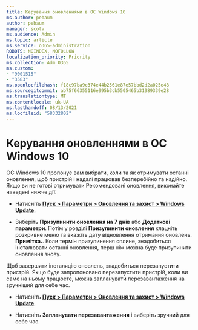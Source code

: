 ```yaml
---
title: Керування оновленнями в ОС Windows 10
ms.author: pebaum
author: pebaum
manager: scotv
ms.audience: Admin
ms.topic: article
ms.service: o365-administration
ROBOTS: NOINDEX, NOFOLLOW
localization_priority: Priority
ms.collection: Adm_O365
ms.custom:
- "9001515"
- "3583"
ms.openlocfilehash: f18c97ba9c374e44b2561e87e57bbd2d2a025e48
ms.sourcegitcommit: ab75f66355116e995b3cb5505465b31989339e28
ms.translationtype: MT
ms.contentlocale: uk-UA
ms.lasthandoff: 08/13/2021
ms.locfileid: "58332802"
---
```

# <a name="manage-updates-in-windows-10"></a>Керування оновленнями в ОС Windows 10

ОС Windows 10 пропонує вам вибрати, коли та як отримувати останні оновлення, щоб пристрій і надалі працював безперебійно та надійно. Якщо ви не готові отримувати Рекомендовані оновлення, виконайте наведені нижче дії.

- Натисніть **[Пуск > Параметри > Оновлення та захист > Windows Update](ms-settings:windowsupdate)**.

- Виберіть **Призупинити оновлення на 7 днів** або **Додаткові параметри**. Потім у розділі **Призупинити оновлення** клацніть розкривне меню та вкажіть дату відновлення отримання оновлень. 
    **Примітка.**. Коли термін призупинення сплине, знадобиться інсталювати останні оновлення, перш ніж можна буде призупинити оновлення знову.

Щоб завершити інсталяцію оновлень, знадобиться перезапустити пристрій. Якщо буде запропоновано перезапустити пристрій, коли ви саме на ньому працюєте, можна запланувати перезавантаження на зручніший для себе час.

- Натисніть **[Пуск > Параметри > Оновлення та захист > Windows Update](ms-settings:windowsupdate)**.

- Натисніть **Запланувати перезавантаження** і виберіть зручний для себе час.
